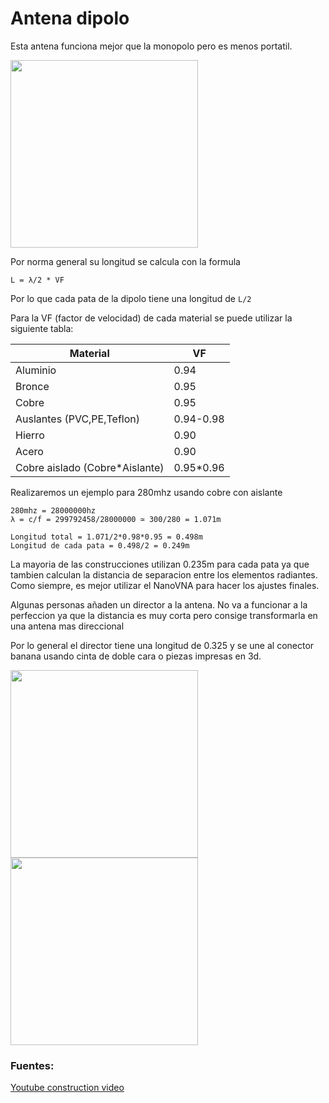 # Antena dipolo

Esta antena funciona mejor que la monopolo pero es menos portatil.

<img height="300" src="/../_img/antennas/dipole_ex.jpg" />

Por norma general su longitud se calcula con la formula

`L = λ/2 * VF`

Por lo que cada pata de la dipolo tiene una longitud de `L/2`

Para la VF (factor de velocidad) de cada material se puede utilizar la siguiente tabla:

| Material								| VF          |
| ------------------------------------- | ----------- |
| Aluminio								| 0.94        |
| Bronce								| 0.95        |
| Cobre									| 0.95        |
| Auslantes (PVC,PE,Teflon)				| 0.94-0.98   |
| Hierro								| 0.90        |
| Acero									| 0.90        |
| Cobre aislado (Cobre*Aislante)		| 0.95*0.96   |

Realizaremos un ejemplo para 280mhz usando cobre con aislante

```
280mhz = 28000000hz
λ = c/f = 299792458/28000000 ≃ 300/280 = 1.071m

Longitud total = 1.071/2*0.98*0.95 = 0.498m
Longitud de cada pata = 0.498/2 = 0.249m
```

La mayoria de las construcciones utilizan 0.235m para cada pata ya que tambien calculan la distancia de separacion entre los elementos radiantes.
Como siempre, es mejor utilizar el NanoVNA para hacer los ajustes finales.

Algunas personas añaden un director a la antena. No va a funcionar a la perfeccion ya que la distancia es 
muy corta pero consige transformarla en una antena mas direccional

Por lo general el director tiene una longitud de 0.325 y se une al conector banana usando cinta de doble cara o piezas impresas en 3d.

<img height="300" src="/../_img/antennas/dipole_dir_ex.png" />
<img height="300" src="/../_img/antennas/dipole_dir_ex2.jpg" />

### Fuentes:

[Youtube construction video](https://youtu.be/Q9kyX0oMdtQ?si=bD8NNUBlY7qiXXqT)